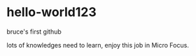 # hello-world123
 bruce's first github

lots of knowledges need to learn, enjoy this job in Micro Focus.
